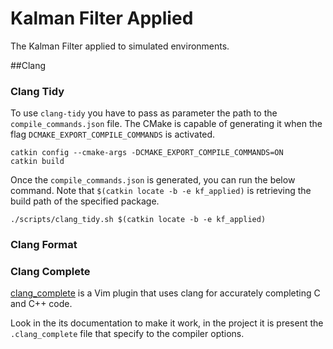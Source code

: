 # Kalman Filter Applied

The Kalman Filter applied to simulated environments.

##Clang
### Clang Tidy

To use `clang-tidy` you have to pass as parameter the path to the `compile_commands.json` file. The CMake is capable of generating it when the flag  `DCMAKE_EXPORT_COMPILE_COMMANDS` is activated.
```shell script
catkin config --cmake-args -DCMAKE_EXPORT_COMPILE_COMMANDS=ON
catkin build
```

Once the `compile_commands.json` is generated, you can run the below command.
Note that `$(catkin locate -b -e kf_applied)` is retrieving the build path of the specified package.

```shell script
./scripts/clang_tidy.sh $(catkin locate -b -e kf_applied)
```

### Clang Format

### Clang Complete

[clang_complete](https://github.com/xavierd/clang_complete) is a Vim plugin that uses clang for accurately completing C and C++ code. 

Look in the its documentation to make it work, in the project it is present the `.clang_complete` file that specify to the compiler options.
